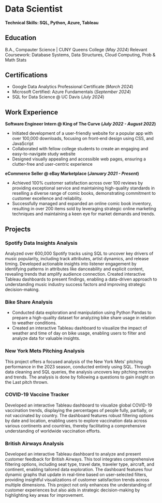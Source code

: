 # Data Scientist
#### Technical Skills: SQL, Python, Azure, Tableau
## Education
B.A., Compauter Science | CUNY Queens College (_May 2024_)
Relevant Coursework: Database Systems, Data Structures, Cloud Computing, Prob & Math Stats
## Certifications
- Google Data Analytics Professional Certificate (_March 2024_)
- Microsoft Certified: Azure Fundamentals (_September 2024_)
- SQL for Data Science @ UC Davis (_July 2024_)
## Work Experience
**Software Engineer Intern @ King of The Curve (_July 2022 - August 2022_)**
- Initiated development of a user-friendly website for a popular app with over 100,000 downloads, focusing on front-end design using CSS, and JavaScript
- Collaborated with fellow college students to create an engaging and easy-to-navigate study website
- Designed visually appealing and accessible web pages, ensuring a clutter-free and user-centric experience

**eCommerce Seller @ eBay Marketplace (_January 2021 - Present_)**
- Achieved 100% customer satisfaction across over 100 reviews by providing exceptional service and maintaining high-quality standards in reselling a diverse range of comic books, demonstrating commitment to customer excellence and reliability.
- Successfully managed and expanded an online comic book inventory, resulting in over 200 items sold by leveraging strategic online marketing techniques and maintaining a keen eye for market demands and trends.

## Projects
### Spotify Data Insights Analysis
Analyzed over 600,000 Spotify tracks using SQL to uncover key drivers of music popularity, including track attributes, artist dynamics, and release timing. Developed actionable insights into listener engagement by identifying patterns in attributes like danceability and explicit content, revealing trends that amplify audience connection. Created interactive Tableau dashboards to present findings, enabling a data-driven approach to understanding music industry success factors and improving strategic decision-making.

### Bike Share Analysis
- Conducted data exploration and manipulation using Python Pandas to prepare a high-quality dataset for analyzing bike share usage in relation to weather conditions.
- Created an interactive Tableau dashboard to visualize the impact of weather and time of day on bike usage, enabling users to filter and analyze data for valuable insights.

### New York Mets Pitching Analysis
This project offers a focused analysis of the New York Mets' pitching performance in the 2023 season, conducted entirely using SQL. Through data cleaning and SQL queries, the analysis uncovers key pitching metrics and trends. The analysis is done by following a questions to gain insight on the Last pitch thrown.

### COVID-19 Vaccine Tracker
Developed an interactive Tableau dashboard to visualize global COVID-19 vaccination trends, displaying the percentages of people fully, partially, or not vaccinated by country. The dashboard features robust filtering options by date and location, enabling users to explore vaccination data across various continents and countries, thereby facilitating a comprehensive understanding of worldwide vaccination efforts.

### British Airways Analysis
Developed an interactive Tableau dashboard to analyze and present customer feedback for British Airways. This tool integrates comprehensive filtering options, including seat type, travel date, traveler type, aircraft, and continent, enabling tailored data exploration. The dashboard features four dynamic graphs that update in real-time based on user-selected filters, providing insightful visualizations of customer satisfaction trends across multiple dimensions. This project not only enhances the understanding of customer experiences but also aids in strategic decision-making by highlighting key areas for improvement.
